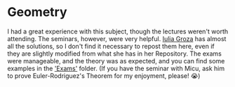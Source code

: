 # Geometry

I had a great experience with this subject, though the lectures weren't worth attending. The seminars, however, were very helpful. [Iulia Groza](https://github.com/iuliagroza/Uni-Stuff-Babes-Bolyai-University/tree/main/Sem%20II/Geometry/Seminars) has almost all the solutions, so I don't find it necessary to repost them here, even if they are slightly modified from what she has in her Repository. The exams were manageable, and the theory was as expected, and you can find some examples in the ['Exams'](Exams/) folder. (If you have the seminar with Micu, ask him to prove Euler-Rodriguez's Theorem for my enjoyment, please! 😭)
